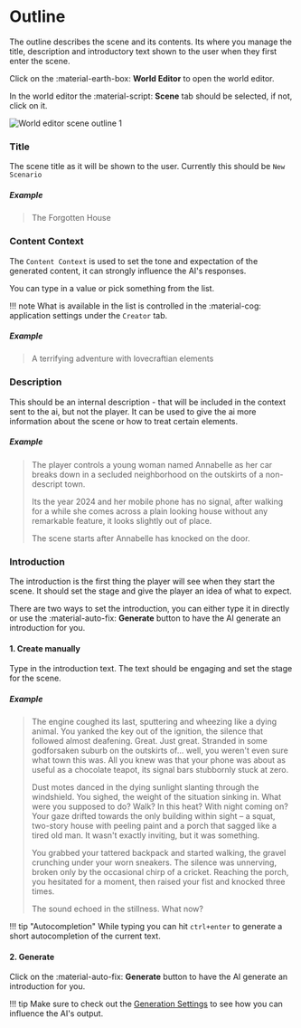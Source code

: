 # Outline
<!--- --8<-- [start:outline] -->
The outline describes the scene and its contents. Its where you manage the title, description and introductory text shown to the user when they first enter the scene.

Click on the :material-earth-box: **World Editor** to open the world editor.

In the world editor the :material-script: **Scene** tab should be selected, if not, click on it.

![World editor scene outline 1](/talemate/img/0.26.0/world-editor-scene-outline-1.png)

### Title

The scene title as it will be shown to the user. Currently this should be `New Scenario`

##### Example

> The Forgotten House

### Content Context

The `Content Context` is used to set the tone and expectation of the generated content, it can strongly influence the AI's responses.

You can type in a value or pick something from the list. 

!!! note
    What is available in the list is controlled in the :material-cog: application settings under the `Creator` tab.

##### Example

> A terrifying adventure with lovecraftian elements 

### Description

This should be an internal description - that will be included in the context sent to the ai, but not the player. It can be used to give the ai more information about the scene or how to treat certain elements.

##### Example

> The player controls a young woman named Annabelle as her car breaks down in a secluded neighborhood on the outskirts of a non-descript town.
>
> Its the year 2024 and her mobile phone has no signal, after walking for a while she comes across a plain looking house without any remarkable feature, it looks slightly out of place.
>
> The scene starts after Annabelle has knocked on the door.

### Introduction

The introduction is the first thing the player will see when they start the scene. It should set the stage and give the player an idea of what to expect.

There are two ways to set the introduction, you can either type it in directly or use the :material-auto-fix: **Generate** button to have the AI generate an introduction for you.

#### 1. Create manually

Type in the introduction text. The text should be engaging and set the stage for the scene.

##### Example

> The engine coughed its last, sputtering and wheezing like a dying animal. You yanked the key out of the ignition, the silence that followed almost deafening. Great. Just great. Stranded in some godforsaken suburb on the outskirts of... well, you weren't even sure what town this was. All you knew was that your phone was about as useful as a chocolate teapot, its signal bars stubbornly stuck at zero.
>
> Dust motes danced in the dying sunlight slanting through the windshield.  You sighed, the weight of the situation sinking in. What were you supposed to do? Walk?  In this heat?  With night coming on? Your gaze drifted towards the only building within sight – a squat, two-story house with peeling paint and a porch that sagged like a tired old man. It wasn't exactly inviting, but it was something.
>
> You grabbed your tattered backpack and started walking, the gravel crunching under your worn sneakers. The silence was unnerving, broken only by the occasional chirp of a cricket. Reaching the porch, you hesitated for a moment, then raised your fist and knocked three times.
>
> The sound echoed in the stillness.  What now?


!!! tip "Autocompletion"
    While typing you can hit `ctrl+enter` to generate a short autocompletion of the current text.

#### 2. Generate

Click on the :material-auto-fix: **Generate** button to have the AI generate an introduction for you.


!!! tip
    Make sure to check out the [Generation Settings](/talemate/user-guide/world-editor/generation-settings) to see how you can influence the AI's output.
<!--- --8<-- [end:outline] -->